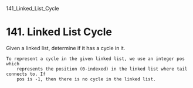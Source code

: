 141_Linked_List_Cycle
# 141. Linked List Cycle

Given a linked list, determine if it has a cycle in it.

    To represent a cycle in the given linked list, we use an integer pos which
        represents the position (0-indexed) in the linked list where tail connects to. If
        pos is -1, then there is no cycle in the linked list.
